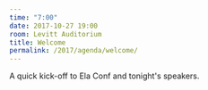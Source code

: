 ```yaml
---
time: "7:00"
date: 2017-10-27 19:00
room: Levitt Auditorium
title: Welcome
permalink: /2017/agenda/welcome/
---
```


A quick kick-off to Ela Conf and tonight's speakers.
